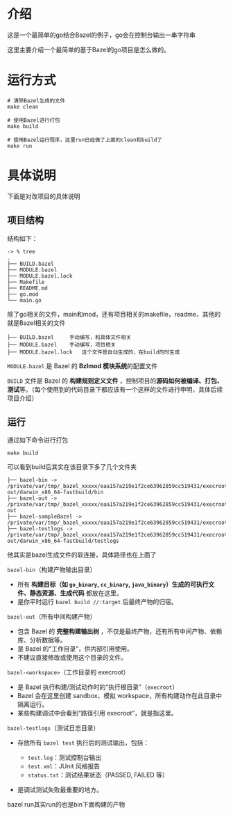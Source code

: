 # 介绍

这是一个最简单的go结合Bazel的例子，go会在控制台输出一串字符串

这里主要介绍一个最简单的基于Bazel的go项目是怎么做的。

# 运行方式

```
# 清除Bazel生成的文件
make clean

# 使用Bazel进行打包
make build

# 使用Bazel运行程序，这里run已经做了上面的clean和build了
make run
```

# 具体说明

下面是对改项目的具体说明

## 项目结构

结构如下：

```
-> % tree   
.
├── BUILD.bazel
├── MODULE.bazel
├── MODULE.bazel.lock
├── Makefile
├── README.md
├── go.mod
└── main.go
```

除了go相关的文件，main和mod，还有项目相关的makefile，readme，其他的就是Bazel相关的文件

```
├── BUILD.bazel		手动编写，和具体文件相关
├── MODULE.bazel	手动编写，项目相关
├── MODULE.bazel.lock	这个文件是自动生成的，在build的时生成
```

`MODULE.bazel` 是 Bazel 的 **Bzlmod 模块系统**的配置文件

`BUILD` 文件是 Bazel 的 **构建规则定义文件** ，控制项目的**源码如何被编译、打包、测试**等。（每个使用到的代码目录下都应该有一个这样的文件进行申明，具体后续项目介绍）

## 运行

通过如下命令进行打包

```
make build
```

可以看到build后其实在该目录下多了几个文件夹

```
├── bazel-bin -> /private/var/tmp/_bazel_xxxxx/eaa157a219e1f2ce63962859cc519431/execroot/_main/bazel-out/darwin_x86_64-fastbuild/bin
├── bazel-out -> /private/var/tmp/_bazel_xxxxx/eaa157a219e1f2ce63962859cc519431/execroot/_main/bazel-out
├── bazel-sampleBazel -> /private/var/tmp/_bazel_xxxxx/eaa157a219e1f2ce63962859cc519431/execroot/_main
├── bazel-testlogs -> /private/var/tmp/_bazel_xxxxx/eaa157a219e1f2ce63962859cc519431/execroot/_main/bazel-out/darwin_x86_64-fastbuild/testlogs
```

他其实是bazel生成文件的软连接，具体路径也在上面了

`bazel-bin`（构建产物输出目录）

* 所有 **构建目标（如 `go_binary`, `cc_binary`, `java_binary`）生成的可执行文件、静态资源、生成代码** 都放在这里。
* 是你平时运行 `bazel build //:target` 后最终产物的归宿。

`bazel-out`（所有中间构建产物）

* 包含 Bazel 的  **完整构建输出树** ，不仅是最终产物，还有所有中间产物、依赖库、分析数据等。
* 是 Bazel 的“工作目录”，供内部引用使用。
* 不建议直接修改或使用这个目录的文件。

`bazel-<workspace>`（工作目录的 execroot）

* 是 Bazel 执行构建/测试动作时的“执行根目录”（`execroot`）
* Bazel 会在这里创建 sandbox、模拟 workspace，所有构建动作在此目录中隔离运行。
* 某些构建调试中会看到“路径引用 execroot”，就是指这里。

`bazel-testlogs`（测试日志目录）

* 存放所有 `bazel test` 执行后的测试输出，包括：

  * `test.log`：测试控制台输出
  * `test.xml`：JUnit 风格报告
  * `status.txt`：测试结果状态（PASSED, FAILED 等）
* 是调试测试失败最重要的地方。


bazel run其实run的也是bin下面构建的产物
